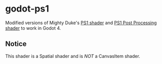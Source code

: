 # godot-ps1

Modified versions of Mighty Duke's [PS1 shader](https://godotshaders.com/shader/ps1-shader/) and [PS1 Post Processing shader](https://godotshaders.com/shader/ps1-post-processing/) to work in Godot 4.

## Notice
This shader is a Spatial shader and is *NOT* a CanvasItem shader.
